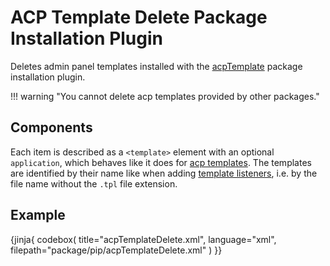 # ACP Template Delete Package Installation Plugin

Deletes admin panel templates installed with the [acpTemplate](pip/acp-template.md) package installation plugin.

!!! warning "You cannot delete acp templates provided by other packages."


## Components

Each item is described as a `<template>` element with an optional `application`, which behaves like it does for [acp templates](acp-template.md#application).
The templates are identified by their name like when adding [template listeners](template-listener.md), i.e. by the file name without the `.tpl` file extension.

## Example

{jinja{ codebox(
    title="acpTemplateDelete.xml",
    language="xml",
    filepath="package/pip/acpTemplateDelete.xml"
) }}
